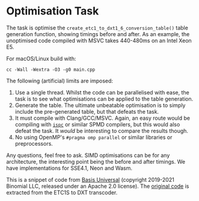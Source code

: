 # Optimisation Task

The task is optimise the `create_etc1_to_dxt1_6_conversion_table()` table generation function, showing timings before and after. As an example, the unoptimised code compiled with MSVC takes 440-480ms on an Intel Xeon E5.

For macOS/Linux build with:
```
cc -Wall -Wextra -O3 -g0 main.cpp
```

The following (artificial) limits are imposed:
1. Use a single thread. Whilst the code can be parallelised with ease, the task is to see what optimisations can be applied to the table generation.
2. Generate the table. The ultimate unbeatable optimisation is to simply include the pre-generated table, but that defeats the task.
3. It must compile with Clang/GCC/MSVC. Again, an easy route would be compiling with [`ispc`](//ispc.github.io) or similar SPMD compilers, but this would also defeat the task. It _would_ be interesting to compare the results though.
4. No using OpenMP's `#pragma omp parallel` or similar libraries or preprocessors.

Any questions, feel free to ask. SIMD optimisations can be for any architecture, the interesting point being the before and after timings. We have implementations for SSE4.1, Neon and Wasm.

This is a snippet of code from [Basis Universal](//github.com/BinomialLLC/basis_universal) (copyright 2019-2021 Binomial LLC, released under an Apache 2.0 license). The [original code](//github.com/BinomialLLC/basis_universal/blob/77b7df8e5df3532a42ef3c76de0c14cc005d0f65/transcoder/basisu_transcoder.cpp#L1178-L1253) is extracted from the ETC1S to DXT transcoder.
